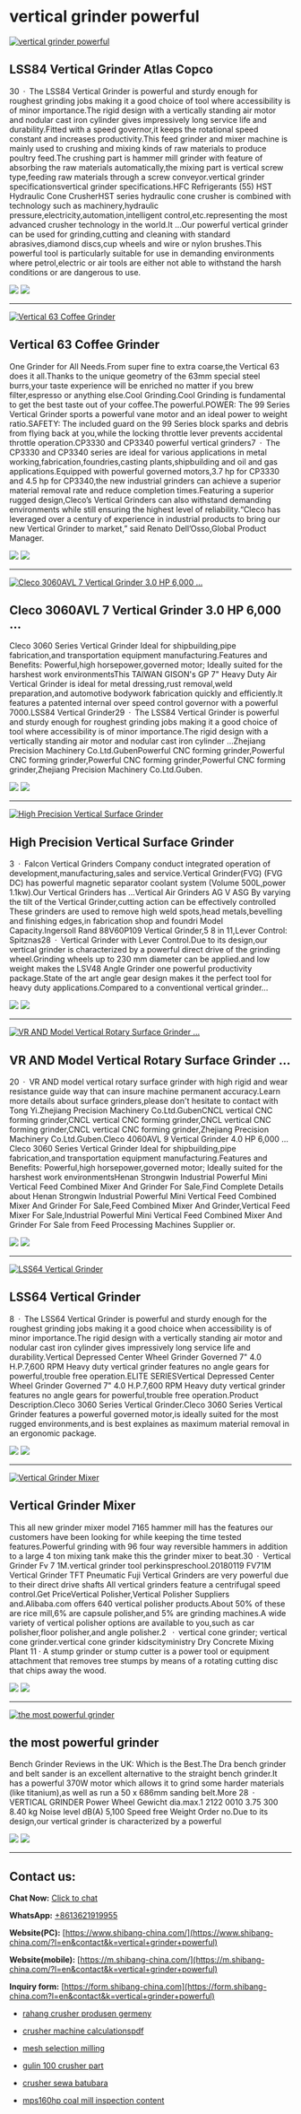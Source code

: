 # vertical grinder powerful

<a href="https://swt.shibang-china.com/?l=en&img&k=vertical+grinder+powerful" target="_blank">![vertical grinder powerful](http://static.shibang-china.com/all-800x300/1008.jpg)</a>

## LSS84 Vertical Grinder Atlas Copco
30&ensp;&#0183;&ensp;The LSS84 Vertical Grinder is powerful and sturdy enough for roughest grinding jobs making it a good choice of tool where accessibility is of minor importance.The rigid design with a vertically standing air motor and nodular cast iron cylinder gives impressively long service life and durability.Fitted with a speed governor,it keeps the rotational speed constant and increases productivity.This feed grinder and mixer machine is mainly used to crushing and mixing kinds of raw materials to produce poultry feed.The crushing part is hammer mill grinder with feature of absorbing the raw materials automatically,the mixing part is vertical screw type,feeding raw materials through a screw conveyor.vertical grinder specificationsvertical grinder specifications.HFC Refrigerants (55) HST Hydraulic Cone CrusherHST series hydraulic cone crusher is combined with technology such as machinery,hydraulic pressure,electricity,automation,intelligent control,etc.representing the most advanced crusher technology in the world.It …Our powerful vertical grinder can be used for grinding,cutting and cleaning with standard abrasives,diamond discs,cup wheels and wire or nylon brushes.This powerful tool is particularly suitable for use in demanding environments where petrol,electric or air tools are either not able to withstand the harsh conditions or are dangerous to use.


<a href="https://whatsapp.shibangsoft.com/WhatsApp.php" target="_blank" title="WhatsApp">![](http://static.shibang-china.com/icon/whatsapp.png)</a> <a href="https://swt.shibang-china.com/?l=en&icon&k=vertical+grinder+powerful" target="_blank">![](http://static.shibang-china.com/icon/chat-en.png)</a>

---

<a href="https://swt.shibang-china.com/?l=en&img&k=vertical+grinder+powerful" target="_blank">![Vertical 63 Coffee Grinder](http://static.shibang-china.com/all-800x300/864.jpg)</a>

## Vertical 63 Coffee Grinder
One Grinder for All Needs.From super fine to extra coarse,the Vertical 63 does it all.Thanks to the unique geometry of the 63mm special steel burrs,your taste experience will be enriched no matter if you brew filter,espresso or anything else.Cool Grinding.Cool Grinding is fundamental to get the best taste out of your coffee.The powerful.POWER: The 99 Series Vertical Grinder sports a powerful vane motor and an ideal power to weight ratio.SAFETY: The included guard on the 99 Series block sparks and debris from flying back at you,while the locking throttle lever prevents accidental throttle operation.CP3330 and CP3340 powerful vertical grinders7&ensp;&#0183;&ensp;The CP3330 and CP3340 series are ideal for various applications in metal working,fabrication,foundries,casting plants,shipbuilding and oil and gas applications.Equipped with powerful governed motors,3.7 hp for CP3330 and 4.5 hp for CP3340,the new industrial grinders can achieve a superior material removal rate and reduce completion times.Featuring a superior rugged design,Cleco’s Vertical Grinders can also withstand demanding environments while still ensuring the highest level of reliability.“Cleco has leveraged over a century of experience in industrial products to bring our new Vertical Grinder to market,” said Renato Dell’Osso,Global Product Manager.


<a href="https://whatsapp.shibangsoft.com/WhatsApp.php" target="_blank" title="WhatsApp">![](http://static.shibang-china.com/icon/whatsapp.png)</a> <a href="https://swt.shibang-china.com/?l=en&icon&k=vertical+grinder+powerful" target="_blank">![](http://static.shibang-china.com/icon/chat-en.png)</a>

---

<a href="https://swt.shibang-china.com/?l=en&img&k=vertical+grinder+powerful" target="_blank">![Cleco 3060AVL 7 Vertical Grinder 3.0 HP 6,000 …](http://static.shibang-china.com/all-800x300/1523.jpg)</a>

## Cleco 3060AVL 7 Vertical Grinder 3.0 HP 6,000 …
Cleco 3060 Series Vertical Grinder Ideal for shipbuilding,pipe fabrication,and transportation equipment manufacturing.Features and Benefits: Powerful,high horsepower,governed motor; Ideally suited for the harshest work environmentsThis TAIWAN GISON's GP 7&quot; Heavy Duty Air Vertical Grinder is ideal for metal dressing,rust removal,weld preparation,and automotive bodywork fabrication quickly and efficiently.It features a patented internal over speed control governor with a powerful 7000.LSS84 Vertical Grinder29&ensp;&#0183;&ensp;The LSS84 Vertical Grinder is powerful and sturdy enough for roughest grinding jobs making it a good choice of tool where accessibility is of minor importance.The rigid design with a vertically standing air motor and nodular cast iron cylinder …Zhejiang Precision Machinery Co.Ltd.GubenPowerful CNC forming grinder,Powerful CNC forming grinder,Powerful CNC forming grinder,Powerful CNC forming grinder,Zhejiang Precision Machinery Co.Ltd.Guben.


<a href="https://whatsapp.shibangsoft.com/WhatsApp.php" target="_blank" title="WhatsApp">![](http://static.shibang-china.com/icon/whatsapp.png)</a> <a href="https://swt.shibang-china.com/?l=en&icon&k=vertical+grinder+powerful" target="_blank">![](http://static.shibang-china.com/icon/chat-en.png)</a>

---

<a href="https://swt.shibang-china.com/?l=en&img&k=vertical+grinder+powerful" target="_blank">![High Precision Vertical Surface Grinder](http://static.shibang-china.com/all-800x300/789.jpg)</a>

## High Precision Vertical Surface Grinder
3&ensp;&#0183;&ensp;Falcon Vertical Grinders Company conduct integrated operation of development,manufacturing,sales and service.Vertical Grinder(FVG) (FVG DC) has powerful magnetic separator coolant system (Volume 500L,power 1.1kw).Our Vertical Grinders has …Vertical Air Grinders AG V ASG By varying the tilt of the Vertical Grinder,cutting action can be effectively controlled These grinders are used to remove high weld spots,head metals,bevelling and finishing edges,in fabrication shop and foundri Model Capacity.Ingersoll Rand 88V60P109 Vertical Grinder,5 8 in 11,Lever Control: Spitznas28&ensp;&#0183;&ensp;Vertical Grinder with Lever Control.Due to its design,our vertical grinder is characterized by a powerful direct drive of the grinding wheel.Grinding wheels up to 230 mm diameter can be applied.and low weight makes the LSV48 Angle Grinder one powerful productivity package.State of the art angle gear design makes it the perfect tool for heavy duty applications.Compared to a conventional vertical grinder…


<a href="https://whatsapp.shibangsoft.com/WhatsApp.php" target="_blank" title="WhatsApp">![](http://static.shibang-china.com/icon/whatsapp.png)</a> <a href="https://swt.shibang-china.com/?l=en&icon&k=vertical+grinder+powerful" target="_blank">![](http://static.shibang-china.com/icon/chat-en.png)</a>

---

<a href="https://swt.shibang-china.com/?l=en&img&k=vertical+grinder+powerful" target="_blank">![VR AND Model Vertical Rotary Surface Grinder …](http://static.shibang-china.com/all-800x300/1380.jpg)</a>

## VR AND Model Vertical Rotary Surface Grinder …
20&ensp;&#0183;&ensp;VR AND model vertical rotary surface grinder with high rigid and wear resistance guide way that can insure machine permanent accuracy.Learn more details about surface grinders,please don't hesitate to contact with Tong Yi.Zhejiang Precision Machinery Co.Ltd.GubenCNCL vertical CNC forming grinder,CNCL vertical CNC forming grinder,CNCL vertical CNC forming grinder,CNCL vertical CNC forming grinder,Zhejiang Precision Machinery Co.Ltd.Guben.Cleco 4060AVL 9 Vertical Grinder 4.0 HP 6,000 …Cleco 3060 Series Vertical Grinder Ideal for shipbuilding,pipe fabrication,and transportation equipment manufacturing.Features and Benefits: Powerful,high horsepower,governed motor; Ideally suited for the harshest work environmentsHenan Strongwin Industrial Powerful Mini Vertical Feed Combined Mixer And Grinder For Sale,Find Complete Details about Henan Strongwin Industrial Powerful Mini Vertical Feed Combined Mixer And Grinder For Sale,Feed Combined Mixer And Grinder,Vertical Feed Mixer For Sale,Industrial Powerful Mini Vertical Feed Combined Mixer And Grinder For Sale from Feed Processing Machines Supplier or.


<a href="https://whatsapp.shibangsoft.com/WhatsApp.php" target="_blank" title="WhatsApp">![](http://static.shibang-china.com/icon/whatsapp.png)</a> <a href="https://swt.shibang-china.com/?l=en&icon&k=vertical+grinder+powerful" target="_blank">![](http://static.shibang-china.com/icon/chat-en.png)</a>

---

<a href="https://swt.shibang-china.com/?l=en&img&k=vertical+grinder+powerful" target="_blank">![LSS64 Vertical Grinder](http://static.shibang-china.com/all-800x300/922.jpg)</a>

## LSS64 Vertical Grinder
8&ensp;&#0183;&ensp;The LSS64 Vertical Grinder is powerful and sturdy enough for the roughest grinding jobs making it a good choice when accessibility is of minor importance.The rigid design with a vertically standing air motor and nodular cast iron cylinder gives impressively long service life and durability.Vertical Depressed Center Wheel Grinder Governed 7&quot; 4.0 H.P.7,600 RPM Heavy duty vertical grinder features no angle gears for powerful,trouble free operation.ELITE SERIESVertical Depressed Center Wheel Grinder Governed 7&quot; 4.0 H.P.7,600 RPM Heavy duty vertical grinder features no angle gears for powerful,trouble free operation.Product Description.Cleco 3060 Series Vertical Grinder.Cleco 3060 Series Vertical Grinder features a powerful governed motor,is ideally suited for the most rugged environments,and is best explaines as maximum material removal in an ergonomic package.


<a href="https://whatsapp.shibangsoft.com/WhatsApp.php" target="_blank" title="WhatsApp">![](http://static.shibang-china.com/icon/whatsapp.png)</a> <a href="https://swt.shibang-china.com/?l=en&icon&k=vertical+grinder+powerful" target="_blank">![](http://static.shibang-china.com/icon/chat-en.png)</a>

---

<a href="https://swt.shibang-china.com/?l=en&img&k=vertical+grinder+powerful" target="_blank">![Vertical Grinder Mixer](http://static.shibang-china.com/all-800x300/1372.jpg)</a>

## Vertical Grinder Mixer
This all new grinder mixer model 7165 hammer mill has the features our customers have been looking for while keeping the time tested features.Powerful grinding with 96 four way reversible hammers in addition to a large 4 ton mixing tank make this the grinder mixer to beat.30&ensp;&#0183;&ensp;Vertical Grinder Fv 7 1M.vertical grinder tool perkinspreschool.20180119 FV71M Vertical Grinder TFT Pneumatic Fuji Vertical Grinders are very powerful due to their direct drive shafts All vertical grinders feature a centrifugal speed control.Get PriceVertical Polisher,Vertical Polisher Suppliers and.Alibaba.com offers 640 vertical polisher products.About 50% of these are rice mill,6% are capsule polisher,and 5% are grinding machines.A wide variety of vertical polisher options are available to you,such as car polisher,floor polisher,and angle polisher.2 &ensp;&#0183;&ensp;vertical cone grinder; vertical cone grinder.vertical cone grinder kidscityministry Dry Concrete Mixing Plant 11 &#183; A stump grinder or stump cutter is a power tool or equipment attachment that removes tree stumps by means of a rotating cutting disc that chips away the wood.


<a href="https://whatsapp.shibangsoft.com/WhatsApp.php" target="_blank" title="WhatsApp">![](http://static.shibang-china.com/icon/whatsapp.png)</a> <a href="https://swt.shibang-china.com/?l=en&icon&k=vertical+grinder+powerful" target="_blank">![](http://static.shibang-china.com/icon/chat-en.png)</a>

---

<a href="https://swt.shibang-china.com/?l=en&img&k=vertical+grinder+powerful" target="_blank">![the most powerful grinder](http://static.shibang-china.com/all-800x300/1158.jpg)</a>

## the most powerful grinder
Bench Grinder Reviews in the UK: Which is the Best.The Dra bench grinder and belt sander is an excellent alternative to the straight bench grinder.It has a powerful 370W motor which allows it to grind some harder materials (like titanium),as well as run a 50 x 686mm sanding belt.More 28&ensp;&#0183;&ensp;VERTICAL GRINDER Power Wheel Gewicht dia.max.1 2122 0010 3.75 300 8.40 kg Noise level dB(A) 5,100 Speed free Weight Order no.Due to its design,our vertical grinder is characterized by a powerful

<a href="https://whatsapp.shibangsoft.com/WhatsApp.php" target="_blank" title="WhatsApp">![](http://static.shibang-china.com/icon/whatsapp.png)</a> <a href="https://swt.shibang-china.com/?l=en&icon&k=vertical+grinder+powerful" target="_blank">![](http://static.shibang-china.com/icon/chat-en.png)</a>

---
## Contact us:

**Chat Now:** [Click to chat](https://swt.shibang-china.com?l=en&contact&k=vertical+grinder+powerful)

**WhatsApp:**  [+8613621919955](https://whatsapp.shibangsoft.com/WhatsApp.php)

**Website(PC):** [https://www.shibang-china.com/](https://www.shibang-china.com/?l=en&contact&k=vertical+grinder+powerful)

**Website(mobile):** [https://m.shibang-china.com/](https://m.shibang-china.com/?l=en&contact&k=vertical+grinder+powerful)

**Inquiry form:** [https://form.shibang-china.com](https://form.shibang-china.com?l=en&contact&k=vertical+grinder+powerful)

* [rahang crusher produsen germeny](../145/rahang%20crusher%20produsen%20germeny.md)

* [crusher machine calculationspdf](../149/crusher%20machine%20calculationspdf.md)

* [mesh selection milling](../146/mesh%20selection%20milling.md)

* [gulin 100 crusher part](../146/gulin%20100%20crusher%20part.md)

* [crusher sewa batubara](../147/crusher%20sewa%20batubara.md)

* [mps160hp coal mill inspection content](../147/mps160hp%20coal%20mill%20inspection%20content.md)